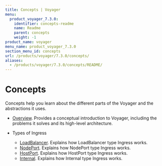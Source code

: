 ```yaml
---
title: Concepts | Voyager
menu:
  product_voyager_7.3.0:
    identifier: concepts-readme
    name: Readme
    parent: concepts
    weight: -1
product_name: voyager
menu_name: product_voyager_7.3.0
section_menu_id: concepts
url: /products/voyager/7.3.0/concepts/
aliases:
  - /products/voyager/7.3.0/concepts/README/
---
```

# Concepts

Concepts help you learn about the different parts of the Voyager and the abstractions it uses.

- [Overview](/docs/concepts/overview.md). Provides a conceptual introduction to Voyager, including the problems it solves and its high-level architecture.

- Types of Ingress
  - [LoadBalancer](/docs/concepts/ingress-types/loadbalancer.md). Explains how LoadBalancer type Ingress works.
  - [NodePort](/docs/concepts/ingress-types/nodeport.md). Explains how NodePort type Ingress works.
  - [HostPort](/docs/concepts/ingress-types/hostport.md). Explains how HostPort type Ingress works.
  - [Internal](/docs/concepts/ingress-types/internal.md). Explains how Internal type Ingress works.
